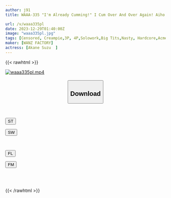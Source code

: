 ```yaml
---
author: j91
title: WAAA-335 "I'm Already Cumming!" I Cum Over And Over Again! Aiho Suzu

url: /v/waaa335pl
date: 2023-12-29T01:40:00Z
image: "waaa335pl.jpg"
tags: [Censored, Creampie,3P, 4P,Solowork,Big Tits,Nasty, Hardcore,Acme · Orgasm	]
maker: [WANZ FACTORY]
actress: [Akane Suzu  ]
---
```



{{< rawhtml >}}

<div class="video" data-videoid="279DQ60LD4TZ00g">
    <a href="javascript:;">
        <img src="/v/waaa335pl/waaa335pl.jpg" width="WIDTH" height="HEIGHT" alt="waaa335pl.mp4" loading="lazy">
    </a>
</div>

<script type="text/javascript" src="https://j91.asia/asset/on-demand-st.js"></script>

<br>
  <link rel="stylesheet" href="https://j91.asia/asset/bs5.css">
  
  <center>
  <button class="btn btn-primary" type="button" data-bs-toggle="collapse" data-bs-target=".multi-collapse" aria-expanded="false" aria-controls="multiCollapseExample1 multiCollapseExample2"><h2>Download</h2></button></center>
</p>
<div class="row">
  <div class="col">
    <div class="collapse multi-collapse" id="multiCollapseExample1">
      <div class="card card-body">
	      	      <br>
<div class="buttons">  
<p><a href="https://streamtape.to/v/279DQ60LD4TZ00g" target="_blank"><button class="btn-hover color-3"><i class="fa fa-download"></i> ST</button></a></p>
<p><a href="https://flaswish.com/e5yp9fk1nugg" target="_blank"><button class="btn-hover color-2"><i class="fa fa-download"></i> SW</button></a></p></div>
    </div>
  </div>
</div>
  <div class="col">
    <div class="collapse multi-collapse" id="multiCollapseExample2">
      <div class="card card-body">
	      <br>
<div class="buttons">
<p><a href="javascript:;" target="_blank"><button class="btn-hover color-9"><i class="fa fa-download"></i> FL</button></a></p>
<p><a href="javascript:;" target="_blank"><button class="btn-hover color-8"><i class="fa fa-download"></i> FM</button></a></p></div>
<br><br>
      </div>
    </div>
  </div>
</div>

{{< /rawhtml >}}